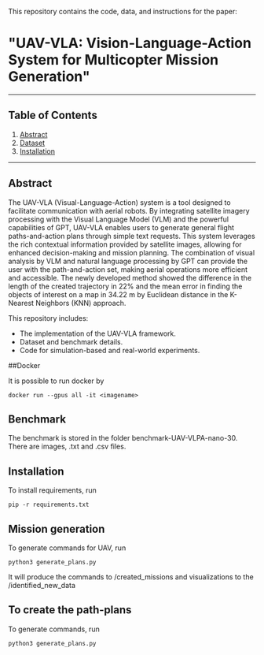 This repository contains the code, data, and instructions for the paper:  
# "UAV-VLA: Vision-Language-Action System for Multicopter Mission Generation"

---

## Table of Contents
1. [Abstract](#abstract)
2. [Dataset](#dataset)
3. [Installation](#installation)


---
## Abstract
The UAV-VLA (Visual-Language-Action) system is a tool designed to facilitate communication with aerial robots. 
By integrating satellite imagery processing with the Visual Language Model (VLM) and the powerful capabilities of GPT, UAV-VLA enables users to generate general flight paths-and-action plans through simple text requests. 
This system leverages the rich contextual information provided by satellite images, allowing for enhanced decision-making and mission planning. 
The combination of visual analysis by VLM and natural language processing by GPT can provide the user with the path-and-action set, making aerial operations more efficient and accessible. The newly developed method showed the difference in the length of the created trajectory in 22\% and the mean error in finding the objects of interest on a map in 34.22 m by Euclidean distance in the K-Nearest Neighbors (KNN) approach.

This repository includes:
- The implementation of the UAV-VLA framework.
- Dataset and benchmark details.
- Code for simulation-based and real-world experiments.

##Docker

It is possible to run docker by

```
docker run --gpus all -it <imagename>
```

## Benchmark

The benchmark is stored in the folder benchmark-UAV-VLPA-nano-30. There are images, .txt and .csv files.

## Installation

To install requirements, run 

```
pip -r requirements.txt
```


## Mission generation

To generate commands for UAV, run
```
python3 generate_plans.py
```
It will produce the commands to /created_missions and visualizations to the /identified_new_data


## To create the path-plans

To generate commands, run
```
python3 generate_plans.py
```
